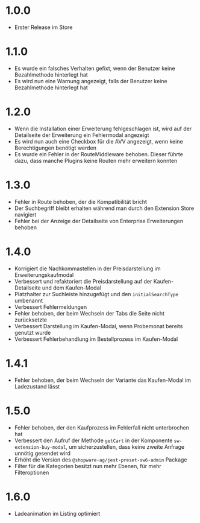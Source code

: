# 1.0.0
- Erster Release im Store

# 1.1.0
- Es wurde ein falsches Verhalten gefixt, wenn der Benutzer keine Bezahlmethode hinterlegt hat
- Es wird nun eine Warnung angezeigt, falls der Benutzer keine Bezahlmethode hinterlegt hat

# 1.2.0
- Wenn die Installation einer Erweiterung fehlgeschlagen ist, wird auf der Detailseite der Erweiterung ein Fehlermodal angezeigt
- Es wird nun auch eine Checkbox für die AVV angezeigt, wenn keine Berechtigungen benötigt werden
- Es wurde ein Fehler in der RouteMiddleware behoben. Dieser führte dazu, dass manche Plugins keine Routen mehr erweitern konnten

# 1.3.0
- Fehler in Route behoben, der die Kompatibilität bricht
- Der Suchbegriff bleibt erhalten während man durch den Extension Store navigiert
- Fehler bei der Anzeige der Detailseite von Enterprise Erweiterungen behoben 

# 1.4.0
- Korrigiert die Nachkommastellen in der Preisdarstellung im Erweiterungskaufmodal
- Verbessert und refaktoriert die Preisdarstellung auf der Kaufen-Detailseite und dem Kaufen-Modal
- Platzhalter zur Suchleiste hinzugefügt und den `initialSearchType` umbenannt
- Verbessert Fehlermeldungen
- Fehler behoben, der beim Wechseln der Tabs die Seite nicht zurücksetzte
- Verbessert Darstellung im Kaufen-Modal, wenn Probemonat bereits genutzt wurde
- Verbessert Fehlerbehandlung im Bestellprozess im Kaufen-Modal

# 1.4.1
- Fehler behoben, der beim Wechseln der Variante das Kaufen-Modal im Ladezustand lässt

# 1.5.0
- Fehler behoben, der den Kaufprozess im Fehlerfall nicht unterbrochen hat
- Verbessert den Aufruf der Methode `getCart` in der Komponente `sw-extension-buy-modal`, um sicherzustellen, dass keine zweite Anfrage unnötig gesendet wird
- Erhöht die Version des `@shopware-ag/jest-preset-sw6-admin` Package
- Filter für die Kategorien besitzt nun mehr Ebenen, für mehr Filteroptionen

# 1.6.0
- Ladeanimation im Listing optimiert
